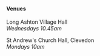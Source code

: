 #### Venues

Long Ashton Village Hall
<br/>
_Wednesdays 10.45am_

St Andrew's Church Hall, Clevedon
<br/>
_Mondays 10am_